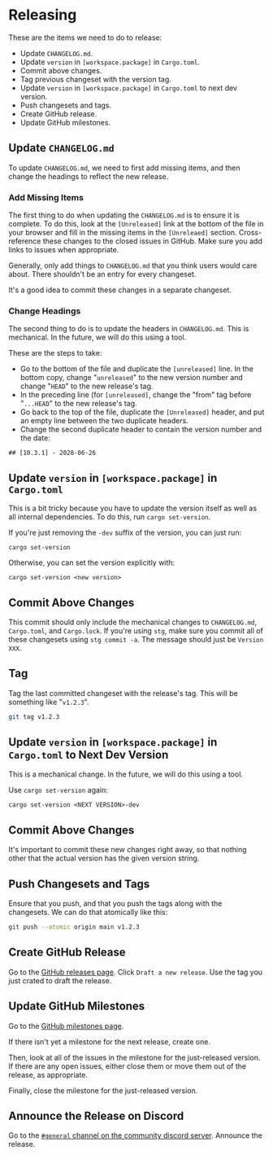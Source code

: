 # Releasing

These are the items we need to do to release:
  - Update `CHANGELOG.md`.
  - Update `version` in `[workspace.package]` in `Cargo.toml`.
  - Commit above changes.
  - Tag previous changeset with the version tag.
  - Update `version` in `[workspace.package]` in `Cargo.toml` to next dev version.
  - Push changesets and tags.
  - Create GitHub release.
  - Update GitHub milestones.

## Update `CHANGELOG.md`

To update `CHANGELOG.md`, we need to first add missing items, and then change
the headings to reflect the new release.

### Add Missing Items

The first thing to do when updating the `CHANGELOG.md` is to ensure it is complete.
To do this, look at the `[Unreleased]` link at the bottom of the file in your
browser and fill in the missing items in the `[Unreleaed]` section.
Cross-reference these changes to the closed issues in GitHub. Make sure you add
links to issues when appropriate.

Generally, only add things to `CHANGELOG.md` that you think users would care
about. There shouldn't be an entry for every changeset.

It's a good idea to commit these changes in a separate changeset.

### Change Headings

The second thing to do is to update the headers in `CHANGELOG.md`. This is
mechanical. In the future, we will do this using a tool.

These are the steps to take:
  - Go to the bottom of the file and duplicate the `[unreleased]` line. In the
    bottom copy, change "`unreleased`" to the new version number and change
    "`HEAD`" to the new release's tag.
  - In the preceding line (for `[unreleased]`, change the "from" tag before
    "`...HEAD`" to the new release's tag.
  - Go back to the top of the file, duplicate the `[Unreleased]` header, and
    put an empty line between the two duplicate headers.
  - Change the second duplicate header to contain the version number and the
    date:
```
## [10.3.1] - 2028-06-26
```

## Update `version` in `[workspace.package]` in `Cargo.toml`

This is a bit tricky because you have to update the version itself as well as
all internal dependencies. To do this, run `cargo set-version`.

If you're just removing the `-dev` suffix of the version, you can just run:
```
cargo set-version
```

Otherwise, you can set the version explicitly with:
```
cargo set-version <new version>
```

## Commit Above Changes

This commit should only include the mechanical changes to `CHANGELOG.md`,
`Cargo.toml`, and `Cargo.lock`. If you're using `stg`, make sure you commit all
of these changesets using `stg commit -a`. The message should just be `Version
XXX`.

## Tag

Tag the last committed changeset with the release's tag. This will be something
like "`v1.2.3`".
```bash
git tag v1.2.3
```

## Update `version` in `[workspace.package]` in `Cargo.toml` to Next Dev Version

This is a mechanical change. In the future, we will do this using a tool.

Use `cargo set-version` again:
```
cargo set-version <NEXT VERSION>-dev
```

## Commit Above Changes

It's important to commit these new changes right away, so that nothing other that the
actual version has the given version string.

## Push Changesets and Tags

Ensure that you push, and that you push the tags along with the changesets. We
can do that atomically like this:
```bash
git push --atomic origin main v1.2.3
```

## Create GitHub Release

Go to the [GitHub releases page](https://github.com/maelstrom-software/maelstrom/releases). Click `Draft a
new release`. Use the tag you just crated to draft the release.

## Update GitHub Milestones

Go to the [GitHub milestones page](https://github.com/maelstrom-software/maelstrom/milestones).

If there isn't yet a milestone for the next release, create one.

Then, look at all of the issues in the milestone for the just-released version.
If there are any open issues, either close them or move them out of the
release, as appropriate.

Finally, close the milestone for the just-released version.

## Announce the Release on Discord

Go to the [`#general` channel on the community discord
server](https://discord.gg/nyaGuzJr). Announce the release.

